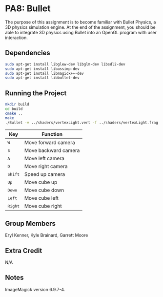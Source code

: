 # PA8: Bullet

The purpose of this assignment is to become familiar with Bullet Physics, a 3D physics simulation engine. At the end of the assignment, you should be able to integrate 3D physics using Bullet into an OpenGL program with user interaction.

## Dependencies

```bash
sudo apt-get install libglew-dev libglm-dev libsdl2-dev
sudo apt-get install libassimp-dev
sudo apt-get install libmagick++-dev
sudo apt-get install libbullet-dev
```

## Running the Project

```bash
mkdir build
cd build
cmake ..
make
./Bullet -v ../shaders/vertexLight.vert -f ../shaders/vertexLight.frag
```

Key | Function
------------ | -------------
<kbd>W</kbd> | Move forward camera
<kbd>S</kbd> | Move backward camera
<kbd>A</kbd> | Move left camera
<kbd>D</kbd> | Move right camera
<kbd>Shift</kbd> | Speed up camera
<kbd>Up</kbd> | Move cube up
<kbd>Down</kbd> | Move cube down
<kbd>Left</kbd> | Move cube left
<kbd>Right</kbd> | Move cube right

## Group Members

Eryl Kenner, Kyle Brainard, Garrett Moore

## Extra Credit

N/A

## Notes

ImageMagick version 6.9.7-4.
